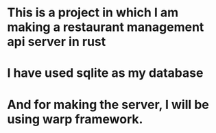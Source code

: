 # This is a project in which I am making a restaurant management api server in rust
# I have used sqlite as my database
# And for making the server, I will be using warp framework.

